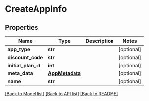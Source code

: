 # CreateAppInfo

## Properties
| Name                | Type                              | Description | Notes      |
| ------------------- | --------------------------------- | ----------- | ---------- |
| **app_type**        | **str**                           |             | [optional] |
| **discount_code**   | **str**                           |             | [optional] |
| **initial_plan_id** | **int**                           |             | [optional] |
| **meta_data**       | [**AppMetadata**](AppMetadata.md) |             | [optional] |
| **name**            | **str**                           |             | [optional] |

[[Back to Model list]](../README.md#documentation-for-models) [[Back to API list]](../README.md#documentation-for-api-endpoints) [[Back to README]](../README.md)

